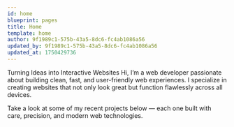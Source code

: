```yaml
---
id: home
blueprint: pages
title: Home
template: home
author: 9f1989c1-575b-43a5-8dc6-fc4ab1086a56
updated_by: 9f1989c1-575b-43a5-8dc6-fc4ab1086a56
updated_at: 1750429736
---
```

Turning Ideas into Interactive Websites
Hi, I’m a web developer passionate about building clean, fast, and user-friendly web experiences. I specialize in creating websites that not only look great but function flawlessly across all devices.

Take a look at some of my recent projects below — each one built with care, precision, and modern web technologies.